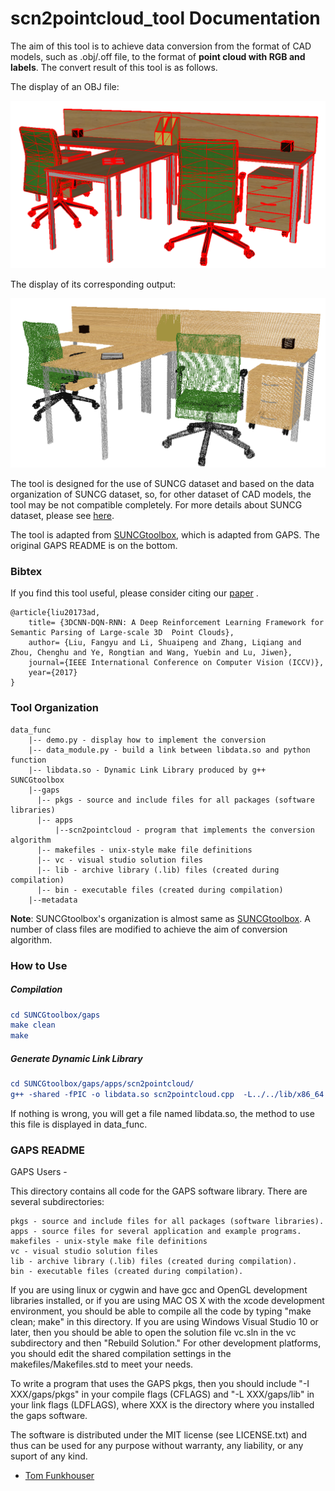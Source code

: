 # scn2pointcloud_tool Documentation

The aim of this tool is to achieve data conversion from the format of CAD models, such as .obj/.off file, to the format  of **point cloud with RGB and labels**. The convert result of this tool is as follows.

The display of an OBJ file:

![694shape](694shape.png)

The display of its corresponding output:

![694shape](694cloud.png)

The tool is designed for the use of SUNCG dataset and based on the data organization of SUNCG dataset, so, for other dataset of CAD models, the tool may be not compatible completely. For more details about SUNCG dataset, please see [here](http://suncg.cs.princeton.edu/).

The tool is adapted from [SUNCGtoolbox](https://github.com/shurans/SUNCGtoolbox), which is adapted from GAPS. The original GAPS README is on the bottom.

### Bibtex

If you find this tool useful, please consider citing our [paper](http://arxiv.org/abs/1707.06783) .

```
@article{liu20173ad, 
    title= {3DCNN-DQN-RNN: A Deep Reinforcement Learning Framework for Semantic Parsing of Large-scale 3D  Point Clouds}, 
    author= {Liu, Fangyu and Li, Shuaipeng and Zhang, Liqiang and Zhou, Chenghu and Ye, Rongtian and Wang, Yuebin and Lu, Jiwen}, 
    journal={IEEE International Conference on Computer Vision (ICCV)}, 
    year={2017} 
}
```

### Tool Organization

```
data_func
    |-- demo.py - display how to implement the conversion
    |-- data_module.py - build a link between libdata.so and python function
    |-- libdata.so - Dynamic Link Library produced by g++
SUNCGtoolbox
    |--gaps
      |-- pkgs - source and include files for all packages (software libraries)
      |-- apps
          |--scn2pointcloud - program that implements the conversion algorithm
      |-- makefiles - unix-style make file definitions
      |-- vc - visual studio solution files
      |-- lib - archive library (.lib) files (created during compilation)
      |-- bin - executable files (created during compilation)
    |--metadata
```

**Note**: SUNCGtoolbox's organization is almost same as [SUNCGtoolbox](https://github.com/shurans/SUNCGtoolbox). A number of  class files are modified to achieve the aim of conversion algorithm.

### How to Use

##### Compilation

```cmake
cd SUNCGtoolbox/gaps
make clean
make
```

##### Generate Dynamic Link Library

```cmake
cd SUNCGtoolbox/gaps/apps/scn2pointcloud/
g++ -shared -fPIC -o libdata.so scn2pointcloud.cpp  -L../../lib/x86_64 -g -lR3Graphics -lR3Shapes -lR2Shapes -lRNBasics -ljpeg -lpng   -lfglut -lGLU -lGL -lX11 -lm -I. -I../../pkgs  -g
```

If nothing is wrong, you will get a file named libdata.so, the method to use this file is displayed in data_func.

### GAPS README

GAPS Users -

This directory contains all code for the GAPS software library.
There are several subdirectories:

    pkgs - source and include files for all packages (software libraries).
    apps - source files for several application and example programs. 
    makefiles - unix-style make file definitions
    vc - visual studio solution files
    lib - archive library (.lib) files (created during compilation).
    bin - executable files (created during compilation).

If you are using linux or cygwin and have gcc and OpenGL development
libraries installed, or if you are using MAC OS X with the xcode
development environment, you should be able to compile all the code by
typing "make clean; make" in this directory.  If you are using Windows
Visual Studio 10 or later, then you should be able to open the
solution file vc.sln in the vc subdirectory and then "Rebuild
Solution."  For other development platforms, you should edit the shared
compilation settings in the makefiles/Makefiles.std to meet your needs.

To write a program that uses the GAPS pkgs, then you should include
"-I XXX/gaps/pkgs" in your compile flags (CFLAGS) and "-L
XXX/gaps/lib" in your link flags (LDFLAGS), where XXX is the directory
where you installed the gaps software.

The software is distributed under the MIT license (see LICENSE.txt)
and thus can be used for any purpose without warranty, any liability,
or any suport of any kind.

- [Tom Funkhouser](http://www.cs.princeton.edu/%7Efunk/)

